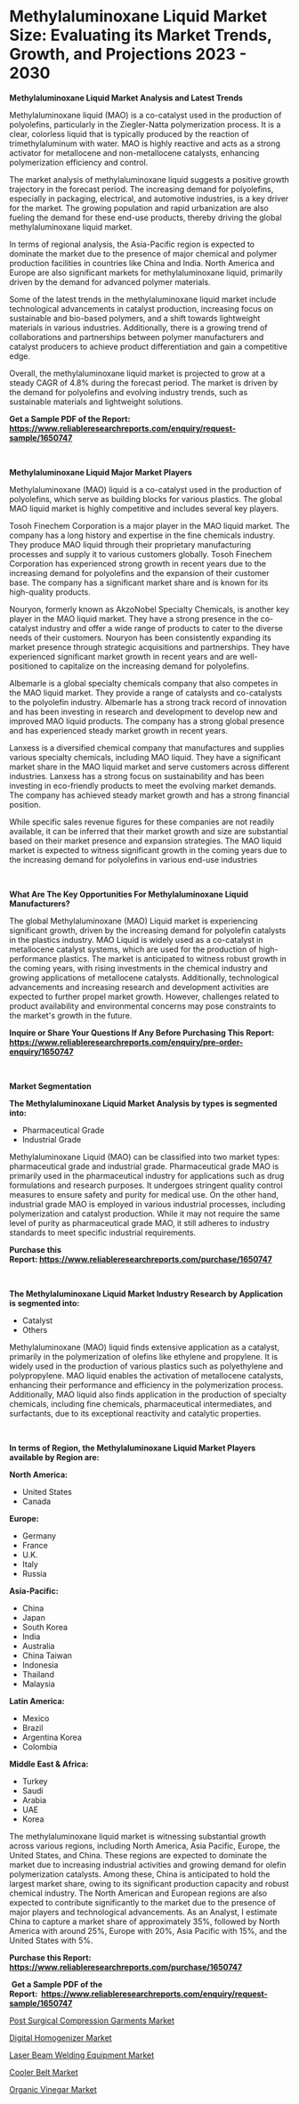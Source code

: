<p><h1>Methylaluminoxane Liquid Market Size: Evaluating its Market Trends, Growth, and Projections 2023 - 2030</h1></p><p><strong>Methylaluminoxane Liquid Market Analysis and Latest Trends</strong></p>
<p><p>Methylaluminoxane liquid (MAO) is a co-catalyst used in the production of polyolefins, particularly in the Ziegler-Natta polymerization process. It is a clear, colorless liquid that is typically produced by the reaction of trimethylaluminum with water. MAO is highly reactive and acts as a strong activator for metallocene and non-metallocene catalysts, enhancing polymerization efficiency and control.</p><p>The market analysis of methylaluminoxane liquid suggests a positive growth trajectory in the forecast period. The increasing demand for polyolefins, especially in packaging, electrical, and automotive industries, is a key driver for the market. The growing population and rapid urbanization are also fueling the demand for these end-use products, thereby driving the global methylaluminoxane liquid market.</p><p>In terms of regional analysis, the Asia-Pacific region is expected to dominate the market due to the presence of major chemical and polymer production facilities in countries like China and India. North America and Europe are also significant markets for methylaluminoxane liquid, primarily driven by the demand for advanced polymer materials.</p><p>Some of the latest trends in the methylaluminoxane liquid market include technological advancements in catalyst production, increasing focus on sustainable and bio-based polymers, and a shift towards lightweight materials in various industries. Additionally, there is a growing trend of collaborations and partnerships between polymer manufacturers and catalyst producers to achieve product differentiation and gain a competitive edge.</p><p>Overall, the methylaluminoxane liquid market is projected to grow at a steady CAGR of 4.8% during the forecast period. The market is driven by the demand for polyolefins and evolving industry trends, such as sustainable materials and lightweight solutions.</p></p>
<p><strong>Get a Sample PDF of the Report:&nbsp; <a href="https://www.reliableresearchreports.com/enquiry/request-sample/1650747">https://www.reliableresearchreports.com/enquiry/request-sample/1650747</a></strong></p>
<p>&nbsp;</p>
<p><strong>Methylaluminoxane Liquid Major Market Players</strong></p>
<p><p>Methylaluminoxane (MAO) liquid is a co-catalyst used in the production of polyolefins, which serve as building blocks for various plastics. The global MAO liquid market is highly competitive and includes several key players.</p><p>Tosoh Finechem Corporation is a major player in the MAO liquid market. The company has a long history and expertise in the fine chemicals industry. They produce MAO liquid through their proprietary manufacturing processes and supply it to various customers globally. Tosoh Finechem Corporation has experienced strong growth in recent years due to the increasing demand for polyolefins and the expansion of their customer base. The company has a significant market share and is known for its high-quality products.</p><p>Nouryon, formerly known as AkzoNobel Specialty Chemicals, is another key player in the MAO liquid market. They have a strong presence in the co-catalyst industry and offer a wide range of products to cater to the diverse needs of their customers. Nouryon has been consistently expanding its market presence through strategic acquisitions and partnerships. They have experienced significant market growth in recent years and are well-positioned to capitalize on the increasing demand for polyolefins.</p><p>Albemarle is a global specialty chemicals company that also competes in the MAO liquid market. They provide a range of catalysts and co-catalysts to the polyolefin industry. Albemarle has a strong track record of innovation and has been investing in research and development to develop new and improved MAO liquid products. The company has a strong global presence and has experienced steady market growth in recent years.</p><p>Lanxess is a diversified chemical company that manufactures and supplies various specialty chemicals, including MAO liquid. They have a significant market share in the MAO liquid market and serve customers across different industries. Lanxess has a strong focus on sustainability and has been investing in eco-friendly products to meet the evolving market demands. The company has achieved steady market growth and has a strong financial position.</p><p>While specific sales revenue figures for these companies are not readily available, it can be inferred that their market growth and size are substantial based on their market presence and expansion strategies. The MAO liquid market is expected to witness significant growth in the coming years due to the increasing demand for polyolefins in various end-use industries</p></p>
<p>&nbsp;</p>
<p><strong>What Are The Key Opportunities For Methylaluminoxane Liquid Manufacturers?</strong></p>
<p><p>The global Methylaluminoxane (MAO) Liquid market is experiencing significant growth, driven by the increasing demand for polyolefin catalysts in the plastics industry. MAO Liquid is widely used as a co-catalyst in metallocene catalyst systems, which are used for the production of high-performance plastics. The market is anticipated to witness robust growth in the coming years, with rising investments in the chemical industry and growing applications of metallocene catalysts. Additionally, technological advancements and increasing research and development activities are expected to further propel market growth. However, challenges related to product availability and environmental concerns may pose constraints to the market's growth in the future.</p></p>
<p><strong>Inquire or Share Your Questions If Any Before Purchasing This Report: <a href="https://www.reliableresearchreports.com/enquiry/pre-order-enquiry/1650747">https://www.reliableresearchreports.com/enquiry/pre-order-enquiry/1650747</a></strong></p>
<p>&nbsp;</p>
<p><strong>Market Segmentation</strong></p>
<p><strong>The Methylaluminoxane Liquid Market Analysis by types is segmented into:</strong></p>
<p><ul><li>Pharmaceutical Grade</li><li>Industrial Grade</li></ul></p>
<p><p>Methylaluminoxane Liquid (MAO) can be classified into two market types: pharmaceutical grade and industrial grade. Pharmaceutical grade MAO is primarily used in the pharmaceutical industry for applications such as drug formulations and research purposes. It undergoes stringent quality control measures to ensure safety and purity for medical use. On the other hand, industrial grade MAO is employed in various industrial processes, including polymerization and catalyst production. While it may not require the same level of purity as pharmaceutical grade MAO, it still adheres to industry standards to meet specific industrial requirements.</p></p>
<p><strong>Purchase this Report:&nbsp;<a href="https://www.reliableresearchreports.com/purchase/1650747">https://www.reliableresearchreports.com/purchase/1650747</a></strong></p>
<p>&nbsp;</p>
<p><strong>The Methylaluminoxane Liquid Market Industry Research by Application is segmented into:</strong></p>
<p><ul><li>Catalyst</li><li>Others</li></ul></p>
<p><p>Methylaluminoxane (MAO) liquid finds extensive application as a catalyst, primarily in the polymerization of olefins like ethylene and propylene. It is widely used in the production of various plastics such as polyethylene and polypropylene. MAO liquid enables the activation of metallocene catalysts, enhancing their performance and efficiency in the polymerization process. Additionally, MAO liquid also finds application in the production of specialty chemicals, including fine chemicals, pharmaceutical intermediates, and surfactants, due to its exceptional reactivity and catalytic properties.</p></p>
<p>&nbsp;</p>
<p><strong>In terms of Region, the Methylaluminoxane Liquid Market Players available by Region are:</strong></p>
<p>
    <p> <strong> North America: </strong>
        <ul>
            <li>United States</li>
            <li>Canada</li>
        </ul>
        </p> 
    <p> <strong> Europe: </strong>
        <ul>
            <li>Germany</li>
            <li>France</li>
            <li>U.K.</li>
            <li>Italy</li>
            <li>Russia</li>
        </ul>
        </p> 
    <p> <strong> Asia-Pacific: </strong>
        <ul>
            <li>China</li>
            <li>Japan</li>
            <li>South Korea</li>
            <li>India</li>
            <li>Australia</li>
            <li>China Taiwan</li>
            <li>Indonesia</li>
            <li>Thailand</li>
            <li>Malaysia</li>
        </ul>
        </p> 
    <p> <strong> Latin America: </strong>
        <ul>
            <li>Mexico</li>
            <li>Brazil</li>
            <li>Argentina Korea</li>
            <li>Colombia</li>
        </ul>
        </p> 
    <p> <strong> Middle East & Africa: </strong>
        <ul>
            <li>Turkey</li>
            <li>Saudi</li>
            <li>Arabia</li>
            <li>UAE</li>
            <li>Korea</li>
        </ul>
    </p>
    </p>
<p><p>The methylaluminoxane liquid market is witnessing substantial growth across various regions, including North America, Asia Pacific, Europe, the United States, and China. These regions are expected to dominate the market due to increasing industrial activities and growing demand for olefin polymerization catalysts. Among these, China is anticipated to hold the largest market share, owing to its significant production capacity and robust chemical industry. The North American and European regions are also expected to contribute significantly to the market due to the presence of major players and technological advancements. As an Analyst, I estimate China to capture a market share of approximately 35%, followed by North America with around 25%, Europe with 20%, Asia Pacific with 15%, and the United States with 5%.</p></p>
<p><strong>Purchase this Report: <a href="https://www.reliableresearchreports.com/purchase/1650747">https://www.reliableresearchreports.com/purchase/1650747</a></strong></p>
<p>&nbsp;<strong>Get a Sample PDF of the Report:&nbsp;&nbsp;<a href="https://www.reliableresearchreports.com/enquiry/request-sample/1650747">https://www.reliableresearchreports.com/enquiry/request-sample/1650747</a></strong></p>
<p><strong></strong></p>
<p><p><a href="https://medium.com/@janbogisich/post-surgical-compression-garments-market-size-cagr-trends-2024-2030-754090c42476">Post Surgical Compression Garments Market</a></p><p><a href="https://www.linkedin.com/pulse/digital-homogenizer-market-insights-players-forecast-till-uyy2c/">Digital Homogenizer Market</a></p><p><a href="https://www.linkedin.com/pulse/laser-beam-welding-equipment-market-size-growth-forecast-qlewf/">Laser Beam Welding Equipment Market</a></p><p><a href="https://www.linkedin.com/pulse/decoding-cooler-belt-market-deep-dive-latest-trends-segmentation-8fmdc/">Cooler Belt Market</a></p><p><a href="https://medium.com/@klrahulrp23/organic-vinegar-market-size-growth-forecast-2023-2030-5b73edf8c888">Organic Vinegar Market</a></p></p>